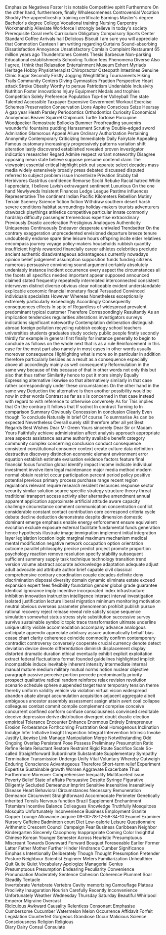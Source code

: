 Emphasize
Negatives
Foster
It is notable
Competitive spirit
Furthermore
On the other hand, furthermore, finally
Wholesomeness
Controversial
Vocation
Shoddy
Pre-apprenticeship training certificate
Earnings
Master's degree
Bachelor's degree
College
Vocational training
Nursing
Carpentry
Workmanship
Alleviate
Workforce
I strongly believe
In today's society
Prerequisite
Coral reefs
Curriculum
Obligatory
Compulsory
Sports Center
Standard
Coffee
Arrivals hall
Delicious
Biscuit
I am sure you will appreciate that
Commotion
Canteen
I am writing regarding
Curtains
Sound-absorbing
Dissatisfaction
Annoyance
Unsatisfactory
Comlain
Complaint
Restaurant
65 million years ago
Thunderstones
Comets
Thesis
Barbecue
Non-parking
Educational establishments
Schooling
Tuition fees
Phenomena
Diverse
Also I agree, I think that
Relaxation
Entertainment
Museum
Exhort
Myriads
Heritage
Hobby
Physiotherapist
Chiropractor
Osteopath
Intestines
Genuine
Clinic
Sugar
Secondly
Firstly
Jogging
Weightlifting
Tournaments
Hiking Trails
Community Centers
Diving
Gymnastics
Fraction
Perspective
Heart attack
Stroke
Obesity
Worthy to persue
Patriotism
Undeniable
Inclusivity
Nutrition
Foster innovations
Injury
Equipment
Medals and trophies
Competition
Solely
Preference
Population
Top-tier
Volleyball
The state
Talented
Accessible
Taxpayer
Expensive
Government
Workout
Exercise
Schemes
Preservation
Conservation
Lions
Aspire
Conscious
Seize
Hearsay
A gap year
Heath
Parsley
Periodontics
Orthodontics
Curiosity
Economical
Anonymous
Beaver
Squirrel
Chipmunk
Turtle
Tortoise
Porcupine
Woodpecker
Remostrate
Bollocks
Bummer
Proofreading
souvenirs
wounderful
fountains
pudding
Harassment
Scrutiny
Double-edged sword
Admiration
Glamorous
Appeal
Allure
Ordinary
Authorization
Pertaining
Anonymity
Contemporary
Criticizing
Immediately
Daily
Fairytale
Appealing
Famous
customary
increasingly
progressively
patterns
variation
shift
alteration
lastly
discovered
established
revealed
proven
investigator
indication 
researcher
Regard
Admire
respect
variant 
noteworthy
Disagree
opposing
mean
state
believe
suppose
presume
contend
claim
The viewpoint
essential
critical
highlight
pick out
separate
select 
decades
mass media
widely
extensively
broadly
press
debated
discussed
disputed
referred to
subject
problem
issue
Incentivize
Privation
Stubby tail
Herbivores
Gastritus
confidence
Remorse
Scold
Rebuke
Racial hatred
While I appreciate, I believe
Lavish
extravagant
sentiment
Luxurious
On the one hand 
Newlyweds
Insistent
Finances
Ledge
League
Pastime
influences
Representative
The continent
Indian Pacific
Kilometers
Rebellion
Mutiny
Terrain
Scenery
Science fiction
fiction
Withdraw
southern
desert
harsh
severe
conditions
habitat
surroundings
holiday-makers
tourists
adventurers
drawback
playthings
athletics
competitive
particular
innate
commonly
hardship
difficulty
passenger
tremendous
expertise
extraordinary
Previously
Drastic acceleration
Prestigious
Analogues
Authenticity
Uniqueness
Continuously
Endeavor
desperate
unrivaled
Trendsetter
On the contrary
exaggeration
unprecedented
envisioned
departure
breeze
tenure
undoubtedly
endorse
spare time
leisure hours
offspring
incite
elder relatives
encompass
journey
voyage
policy-makers
households
rubbish
quantity
insufficient
highly
rewarded financially
career
athletes
celebrities
preclude
ancient
authentic
disadvantageous
advantageous
currently
nowadays
opinion
belief
judgement
assumption
supposition
funds
funding
citizens
numerous
persuasive
convincing
sound argument
certainly
absolutely
undeniably
instance
incident
occurrence
every aspect
the circumstances 
all the facets
all specifics 
needed
important 
appear
supposed
announced
claimed
stated
frequently
repeatedly
interrelated
interconnected
consistent
interwoven
distinct
diverse
obvious
clear
noticeable
evident
understandable
explicable
economic
financial
monetary
fiscal 
Persuaded
Convinced
individuals
specialists 
However
Whereas
Nonetheless
exceptionally
extremely
particularly
exceedingly
Accordingly
Consequently
consequences
effects
In spite of
Regardless of
widespread
prevalent
predominant
typical
customer
Therefore
Correspondingly
Resultantly 
As an implication
tendencies
regularities 
alterations
investigators
surveys
indications 
significant
noteworthy
Contemplation
deliberation
distinguish
abroad 
foreign
pollution
recycling 
rubbish 
ecology
school
teachers
universities
students
graduates
study
society
public
people
firstly
secondly
thirdly	
for example
in general
first
finally
for instance
generally
to begin
to conclude
as follows
on the whole
next
that is
as a rule
Reinforcement
in this case
for the most part
also
namely
in most cases
in other words
usually
moreover
consequence
Highlighting
what is more
so
in particular
in addition
therefore
particularly
besides
as a result
as a consequence
especially
above all
accordingly
mainly
as well
consequently
Reformulation
in the same way
because of this
because of that
in other words
not only this but also that
thus
rather
Similarity
hence
to put it more simply
Equally
Expressing 
alternative
likewise
so that
alternatively
similarly
in that case
rather
correspondingly
under these circumstances
On the other hand
in the same way
Deduction
the alternative is
then
another possibility would be
now
in other words
Contrast
as far as x is concerned
in that case
instead
with regard to
with reference to
otherwise
conversely
As for
This implies that
On the contrary
It follows that
If so/not
In contrast
Turning to
In comparison
Summary	
Obviously
Concession
In conclusion
Clearly
Even though
To conclude
Naturally
In brief
Of course
To summarise
As can be expected
Nevertheless
Overall
surely
still
therefore
after all
yet
Best Regards
Best Wishes
Dear Mr Green
Yours sincerely
Dear Sir or Madam
Yours Faithfully
achieve
administration
affect
analysis
approach
appropriate
area
aspects
assistance
assume
authority
available
benefit
category
community
complex
concerning
conclusion
conduct 
consequence
consistent
constitutional
consumer
context
create
culture
data
definition
destructive
discovery
distinction
economic
element
environment
error
equation
establish
estimate
evaluation
evidence
factors
feature
final
financial
focus
function
global
identify
impact
income
indicate
individual
investment
involve
item
legal
maintenance
major
media
method
modern
normal
obtain
restrict
occur
participation
percent
period
policy
positive
potential
previous
primary
process
purchase
range
recent
region
regulations
relevant
require
research
resident
resources
response
sector
security
similar
solution
source
specific
strategy
structure
theory
threat
traditional
transport
access
activity
alter
alternative
amendment
annual
apparent
application
approximate
artificial
attitude
aware
capacity
challenge 
circumstance
comment
communication
concentration
conflict
considerable
constant
contact
contribution
core
correspond
criteria
cycle
debate
decline
deduction
demonstrate
despite
dimension
domestic
dominant
emerge
emphasis
enable
energy
enforcement
ensure
equivalent
evolution
exclude
exposure
external
facilitate
fundamental
funds
generation
hence
hypothesis
illustrate
image
immigration
implement
initial
integration
layer
legislation
location
logic
marginal
maximum
mechanism
medical
mental
modification
negative
network
occupation
option
orientation
outcome
parallel
philosophy
precise
predict
project
promote
proportion
psychology
reaction
remove
resolution
specify
stability
subsequent
sufficient
summary
supply
task
technique
technology
transition
trend
version
volume
abstract
accurate
acknowledge
adaptation
adequate
adjust
adult
advocate
aid
attribute
author
brief
capable
civil
classical
comprehensive 
contrary
coordination
couple
decades
definite
deny
discrimination
disposal
diversity
domain
dynamic
eliminate
estate
exceed
expansion
expert
fees
flexibility
foundation
gender
global
grade
guarantee
identical
ignorance
imply
incentive
incorporated
index
infrastructure
inhibition
innovation
instruction
intelligence
interact
interval
investigation
isolated
justification
lecture
liberal
migration
minimum
monitoring
motivation
neutral
obvious
overseas
parameter
phenomenon
prohibit
publish
pursue
rational
recovery
reject
release
reveal
role
satisfy
scope
sequence
simulation
somewhat
status
stress
style
substitution
successive
survey
survive
sustainable
symbolic
topic
trace
transformation
ultimate
underline
unique
utility
visible
accommodation
accompany
advance
analogous
anticipate
appendix
appreciate
arbitrary
assure
automatically
behalf
bias
cease
chart
clarity
coherence
coincide
commodity
confirm
contemporary
contradict
controversy
conversely
cooperate
crucial
currency
denote
detect
deviation
device
devote
differentiation
diminish
displacement
display
distorted
dramatic
duration
ethical
eventually
exhibit
explicit
exploitation
extract
federal
fluctuations
format
founded
guidelines
highlighted
implicit
incompatible
induce
inevitably
inherent
intensity
intermediate
internal
manual
mature
medium
military
mutual
norms
notion
nuclear
objective
paragraph
passive
perceive
portion
precede
predominantly
priority
prospect
qualitative
radical
random
reinforce
relax
revision
revolution
scenario
schedule
sphere
suspended
target
team
temporary
tension
theme
thereby
uniform
validity
vehicle
via
violation
virtual
vision
widespread
abandon
abate
abrupt
accumulation
acquisition
adjacent
aggregate
albeit
ambiguous
ancestor
assembly
assessment
assign
attain
avert
coal
collapse
colleagues
combat
commit
compile
complement
comprise
conceive
concurrent
confined
conform
confuse
consciousness
convinced
creditable
deceive
depression
derive
distribution
divergent
doubt
drastic
election
empirical
Tolerance
Encounter
Enhance
Enormous
Entirely
Entrepreneur
Erosion
Forbearance
Forthcoming
Frustration
Goal
Homogenous
Inclination
Indulge
Infer
Initiative
Insight
Inspection
Integral
Intervention
Intrinsic
Invoke
Justify
Likewise
Link
Manage
Manipulation
Merge
Notwithstanding
Odd
Ongoing
Overlap
Persistent
Pose
Possess
Preliminary
Presumption
Ratio
Refine
Relate
Reluctant
Restore
Restraint
Rigid
Route
Sacrifice
Scale
So-called
Straightforward
Subordinate
Substantiate
Supplementary
Sympathy
Termination
Transmission
Undergo
Unify
Vital
Voluntary
Whereby
Outweigh
Enduring
Conscience
Advantegeous
Therefore
Short-term relief
Experiment
Expertise
Sustainable growth
Worsen
Aggravate
Exacerbate
Thus
Furthermore
Moreover
Comprehensive
Inequality
Multifaceted issue
Poverty
Belief
State of affairs
Persuasive
Despite
Syringe
Figurative
Diligently
Secluded
Demeanour
Imprint
Sensitive
Insensitive
Insensitively
Disease
Heart
Behavioral
Circumstances
Necessary
Remuneration
Demeanor
Circumvent
Straightforward
Accommodate
Perimeter
Genetically inherited
Tonsils
Nervous function
Brazil
Supplement
Enchantment
Totemism
Incentive
Balance
Colleagues
Knowledge
Truthfully
Mosquitoes
Mosquito
Unfortunately
Inconvenience
Business
Employment
Granite
Copper
Lounge
Allowance
acquire
09-00-78-12-56-34-10
Enamel
Examiner
Nursery
Caffeine
Badminton court
Diet
Low-calorie
Leisure
Questionnaire
Arithmetic
Crescent
Council
Campaign
Pear
Business
Caribbean
Neighbor
Kindergarten
Sincerely
Cacophony
Inappropriate
Coming
Color
Insightful
Chinese
Korean
Younger
Semester
Across
Heuristic
Presumptuous
Miscreant
Towards
Downward
Forward
Bouquet 
Foreseeable
Earlier
Former
Latter
Father
Mother
Further
Hinder
Hindrance
Cumber
Significance
Emphasis
Intentionally
Deliberately
Though
Thought
Presumption
Pretender
Posture
Neighbour
Scientist
Engineer
Meters
Familiarization
Unhealthier
Quit
Quite
Quiet
Vocabulary 
Apologize
Managerial 
Genius  
Presumptuous 
Presumption
Endearing
Peculiarity
Convenience
Pronunciation
Moderately
Sentence
Cohesion
Coherence
Plummet
Soar
Steadily
Tentacle  
Invertebrate 
Vertebrate
Vertebra
Cavity
memorizing
Camouflage 
Plateau 
Proclivity 
Inauguration 
Nourish 
Carefully
Recently 
Inconvenience
Unfortunately 
Weather 
Wednesday 
Thursday 
Saturday 
Beautiful 
Whirlpool
Emperor
Migraine
Overcast  
Ridiculous
Awkward 
Causality 
Relentless 
Consonant
Emphasise
Cumbersome 
Cucumber 
Watermelon 
Melon 
Occurrence 
Affidavit 
Forfeit 
Legislation
Counterfeit 
Gorgeous 
Grandiose 
Occur 
Malicious 
Science 
Consciousness
Religion 
Religious   
Diary 
Dairy 
Consul 
Consulate 
